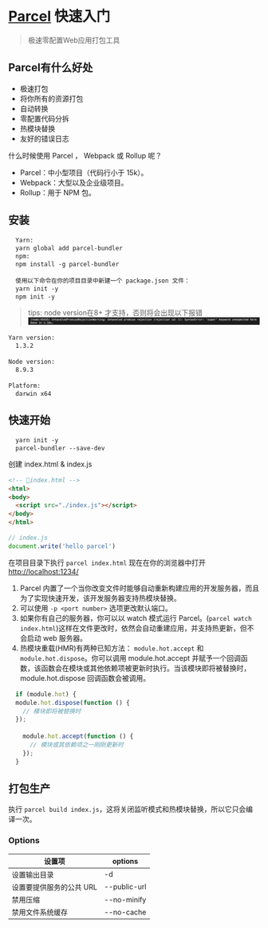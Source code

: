 # [Parcel](https://parceljs.org/) 快速入门
> 极速零配置Web应用打包工具

## Parcel有什么好处
- 极速打包
- 将你所有的资源打包
- 自动转换
- 零配置代码分拆
- 热模块替换
- 友好的错误日志

什么时候使用 Parcel ， Webpack 或 Rollup 呢？
- Parcel：中小型项目（代码行小于 15k）。
- Webpack：大型以及企业级项目。
- Rollup：用于 NPM 包。

## 安装

```
  Yarn:
  yarn global add parcel-bundler
  npm:
  npm install -g parcel-bundler

  使用以下命令在你的项目目录中新建一个 package.json 文件：
  yarn init -y
  npm init -y
```

> tips:
node version在8+ 才支持，否则将会出现以下报错
![](../images/error.png)

```
Yarn version:
  1.3.2

Node version:
  8.9.3

Platform:
  darwin x64
```

## 快速开始

```
  yarn init -y
  parcel-bundler --save-dev
```

创建 index.html & index.js

``` html
<!-- index.html -->
<html>
<body>
  <script src="./index.js"></script>
</body>
</html>
```

``` js
// index.js
document.write('hello parcel')
```

在项目目录下执行 `parcel index.html`
现在在你的浏览器中打开[http://localhost:1234/](http://localhost:1234/)

1. Parcel 内置了一个当你改变文件时能够自动重新构建应用的开发服务器，而且为了实现快速开发，该开发服务器支持热模块替换。
2. 可以使用 `-p <port number>` 选项更改默认端口。
3. 如果你有自己的服务器，你可以以 watch 模式运行 Parcel。(`parcel watch index.html`)这样在文件更改时，依然会自动重建应用，并支持热更新，但不会启动 web 服务器。
4. 热模块重载(HMR)有两种已知方法： `module.hot.accept` 和 `module.hot.dispose`。你可以调用 module.hot.accept 并赋予一个回调函数，该函数会在模块或其他依赖项被更新时执行。当该模块即将被替换时，module.hot.dispose 回调函数会被调用。
  ``` js
    if (module.hot) {
    module.hot.dispose(function () {
      // 模块即将被替换时
    });

      module.hot.accept(function () {
        // 模块或其依赖项之一刚刚更新时
      });
    }
  ```

## 打包生产

执行 `parcel build index.js`，这将关闭监听模式和热模块替换，所以它只会编译一次。

### Options

| 设置项 | options  |
|---|---|
| 设置输出目录 | -d   |
| 设置要提供服务的公共 URL | --public-url |
| 禁用压缩 | --no-minify |
| 禁用文件系统缓存 | --no-cache |